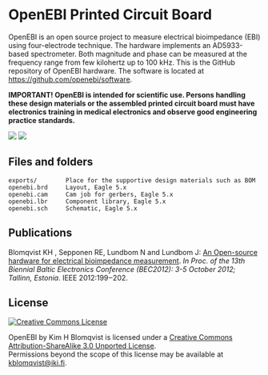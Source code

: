 # OpenEBI Printed Circuit Board

OpenEBI is an open source project to measure electrical bioimpedance (EBI)
using four-electrode technique. The hardware implements an AD5933-based spectrometer.
Both magnitude and phase can be measured at the frequency range from few kilohertz up to
100 kHz. This is the GitHub repository of OpenEBI hardware. The software is located at
https://github.com/openebi/software.

__IMPORTANT! OpenEBI is intended for scientific use. Persons handling these design
materials or the assembled printed circuit board must have electronics training in
medical electronics and observe good engineering practice standards.__

<img src="https://github.com/openebi/hardware/raw/master/exports/board-image.png" />
<img src="https://github.com/openebi/hardware/raw/master/exports/assembled_openebi_board.png" />

## Files and folders

	exports/        Place for the supportive design materials such as BOM
	openebi.brd     Layout, Eagle 5.x
	openebi.cam     Cam job for gerbers, Eagle 5.x
	openebi.lbr     Component library, Eagle 5.x
	openebi.sch     Schematic, Eagle 5.x

## Publications

Blomqvist KH , Sepponen RE, Lundbom N and Lundbom J: [An Open-source hardware for electrical
bioimpedance measurement](http://ieeexplore.ieee.org/xpl/articleDetails.jsp?arnumber=6376851).
*In Proc. of the 13th Biennial Baltic Electronics Conference (BEC2012): 3-5 October 2012; Tallinn,
Estonia*. IEEE 2012:199‒202.

## License

<a rel="license" href="http://creativecommons.org/licenses/by-sa/3.0/"><img alt="Creative Commons License" style="border-width:0" src="http://i.creativecommons.org/l/by-sa/3.0/88x31.png" /></a><br />

<span xmlns:dct="http://purl.org/dc/terms/" property="dct:title">OpenEBI</span> by <span xmlns:cc="http://creativecommons.org/ns#" property="cc:attributionName">Kim H Blomqvist</span> is licensed under a <a rel="license" href="http://creativecommons.org/licenses/by-sa/3.0/">Creative Commons Attribution-ShareAlike 3.0 Unported License</a>.<br />Permissions beyond the scope of this license may be available at <a xmlns:cc="http://creativecommons.org/ns#" href="kblomqvist@iki.fi" rel="cc:morePermissions">kblomqvist@iki.fi</a>.
